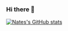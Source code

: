 ### Hi there 👋

[![Nates's GitHub stats](htps://github-readme-stats.vercel.app/api?username=nateebling)](https://github.com/anuraghazra/github-readme-stats)

<!--
**NateEbling/NateEbling** is a ✨ _special_ ✨ repository because its `README.md` (this file) appears on your GitHub profile.

Here are some ideas to get you started:

- 🔭 I’m currently working on ...
- 🌱 I’m currently learning ...
- 👯 I’m looking to collaborate on ...
- 🤔 I’m looking for help with ...
- 💬 Ask me about ...
- 📫 How to reach me: ...
- 😄 Pronouns: ...
- ⚡ Fun fact: ...
-->
